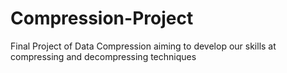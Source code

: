 # Compression-Project
Final Project of Data Compression aiming to develop our skills at compressing and decompressing techniques
